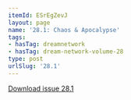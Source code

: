 ```yaml
---
itemId: ESrEgZevJ
layout: page
name: '28.1: Chaos & Apocalypse'
tags:
- hasTag: dreamnetwork
- hasTag: dream-network-volume-28
type: post
urlSlug: '28.1'
---
```

<a href="../files/pdfs/Volume_28/28.1_chaos_apocalypse.pdf" download="">Download issue 28.1</a>